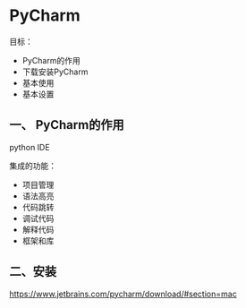 # PyCharm

目标：

- PyCharm的作用
- 下载安装PyCharm
- 基本使用
- 基本设置

## 一、 PyCharm的作用

python IDE

集成的功能：

- 项目管理
- 语法高亮
- 代码跳转
- 调试代码
- 解释代码
- 框架和库

## 二、安装

<https://www.jetbrains.com/pycharm/download/#section=mac>

